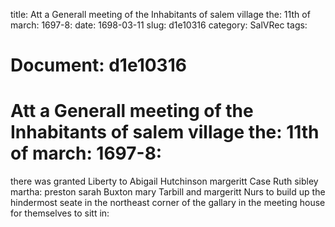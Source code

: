 title: Att a Generall meeting of the Inhabitants of salem village the: 11th of march: 1697-8:
date: 1698-03-11
slug: d1e10316
category: SalVRec
tags: 




# Document: d1e10316


# Att a Generall meeting of the Inhabitants of salem village the: 11th of march: 1697-8: 

there was granted Liberty to Abigail Hutchinson margeritt Case Ruth sibley martha: preston sarah Buxton mary Tarbill and margeritt Nurs to build up the hindermost seate in the northeast corner of the gallary in the meeting house for themselves to sitt in:
